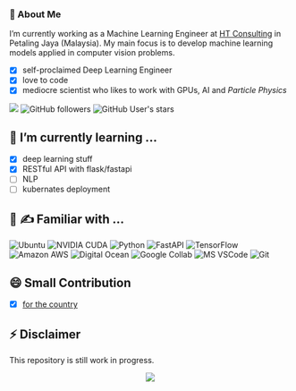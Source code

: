 ### 👋 About Me 

I’m currently working as a Machine Learning Engineer at [HT Consulting](https://htasia.com/) in Petaling Jaya (Malaysia). My main focus is to develop machine learning models applied in computer vision problems.

- [x] self-proclaimed Deep Learning Engineer 
- [x] love to code
- [x] mediocre scientist who likes to work with GPUs, AI and *Particle Physics*

![](https://visitor-badge.glitch.me/badge?page_id=knabenphysik) ![GitHub followers](https://img.shields.io/github/followers/knabenphysik) ![GitHub User's stars](https://img.shields.io/github/stars/knabenphysik)


## 🌱 I’m currently learning ...

- [x] deep learning stuff
- [x] RESTful API with flask/fastapi
- [ ] NLP
- [ ] kubernates deployment

## :pinching_hand: :writing_hand: Familiar with ...

![Ubuntu](https://img.shields.io/badge/Ubuntu-E95420?style=for-the-badge&logo=ubuntu&logoColor=white)
![NVIDIA CUDA](https://img.shields.io/badge/NVIDIA-CUDA0?style=for-the-badge&logo=nvidia&logoColor=white)
![Python](https://img.shields.io/badge/Python-3776AB?style=for-the-badge&logo=python&logoColor=white)
![FastAPI](https://img.shields.io/badge/fastapi-685EA9?style=for-the-badge&logo=viber&logoColor=white)
![TensorFlow](https://img.shields.io/badge/TensorFlow-FF6F00?style=for-the-badge&logo=tensorflow&logoColor=white)
![Amazon AWS](https://img.shields.io/badge/Amazon_AWS-FF9900?style=for-the-badge&logo=amazonaws&logoColor=white)
![Digital Ocean](https://img.shields.io/badge/Digital_Ocean-0080FF?style=for-the-badge&logo=DigitalOcean&logoColor=white)
![Google Collab](https://img.shields.io/badge/Colab-F9AB00?style=for-the-badge&logo=googlecolab&color=525252)
![MS VSCode](https://img.shields.io/badge/Visual_Studio_Code-0078D4?style=for-the-badge&logo=visual%20studio%20code&logoColor=white)
![Git](https://img.shields.io/badge/GIT-E44C30?style=for-the-badge&logo=git&logoColor=white)


## 😄 Small Contribution
- [x] [for the country](https://www.hpcg-benchmark.org/custom/index.html?lid=155&slid=303#Twistcode)


## ⚡ Disclaimer

This repository is still work in progress.

<p align="center">
  <img src="https://github-readme-stats.vercel.app/api?username=knabenphysik&show_icons=true&theme=dracula&hide=issues&count_private=true">
</p>
